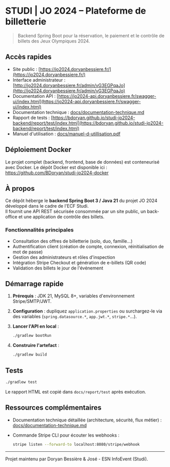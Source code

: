 # STUDI | JO 2024 – Plateforme de billetterie

> Backend Spring Boot pour la réservation, le paiement et le contrôle de billets des Jeux Olympiques 2024.

## Accès rapides

- Site public : [https://jo2024.doryanbessiere.fr/](https://jo2024.doryanbessiere.fr/)
- Interface
  administrateur : [http://jo2024.doryanbessiere.fr/admin/vG3EGPqaJo](http://jo2024.doryanbessiere.fr/admin/vG3EGPqaJo)
- Documentation
  API : [https://jo2024-api.doryanbessiere.fr/swagger-ui/index.html](https://jo2024-api.doryanbessiere.fr/swagger-ui/index.html)
- Documentation technique : [docs/documentation-technique.md](docs/documentation-technical.md)
- Rapport de
  tests : [https://bdoryan.github.io/studi-jo2024-backend/report/test/index.html](https://bdoryan.github.io/studi-jo2024-backend/report/test/index.html)
- Manuel d'utilisation : [docs/manuel-d-utillisation.pdf](docs/manuel-d-utillisation.pdf)

## Déploiement Docker
Le projet complet (backend, frontend, base de données) est conteneurisé avec Docker.
Le dépôt Docker est disponible ici : https://github.com/BDoryan/studi-jo2024-docker

## À propos

Ce dépôt héberge le **backend Spring Boot 3 / Java 21** du projet JO 2024 développé dans le cadre de l'ECF Studi.  
Il fournit une API REST sécurisée consommée par un site public, un back-office et une application de contrôle des
billets.

### Fonctionnalités principales

- Consultation des offres de billetterie (solo, duo, famille…)
- Authentification client (création de compte, connexion, réinitialisation de mot de passe)
- Gestion des administrateurs et rôles d'inspection
- Intégration Stripe Checkout et génération de e-billets (QR code)
- Validation des billets le jour de l'événement

## Démarrage rapide

1. **Prérequis** : JDK 21, MySQL 8+, variables d'environnement Stripe/SMTP/JWT.
2. **Configuration** : dupliquez `application.properties` ou surchargez-le via des variables (`spring.datasource.*`,
   `app.jwt.*`, `stripe.*`…).
3. **Lancer l'API en local** :

   ```bash
   ./gradlew bootRun
   ```

4. **Construire l'artefact** :

   ```bash
   ./gradlew build
   ```

## Tests

```bash
./gradlew test
```

Le rapport HTML est copié dans `docs/report/test` après exécution.

## Ressources complémentaires

- Documentation technique détaillée (architecture, sécurité, flux
  métier) : [docs/documentation-technique.md](docs/documentation-technical.md)
- Commande Stripe CLI pour écouter les webhooks :

  ```bash
  stripe listen --forward-to localhost:8080/stripe/webhook
  ```

---

Projet maintenu par Doryan Bessière & José - ESN InfoEvent (Studi). 
